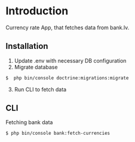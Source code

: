 # Introduction
Currency rate App, that fetches data from bank.lv.

## Installation
1. Update .env with necessary DB configuration
2. Migrate database
```bash
$  php bin/console doctrine:migrations:migrate
```
3. Run CLI to fetch data

## CLI
Fetching bank data
```bash
$ php bin/console bank:fetch-currencies
```
